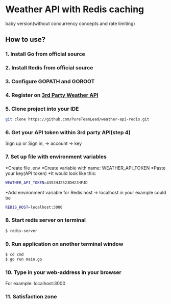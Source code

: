 # Weather API with Redis caching

baby version(without concurrency concepts and rate limiting)

## How to use?

### 1. Install Go from official source

### 2. Install Redis from official source

### 3. Configure GOPATH and GOROOT

### 4. Register on [3rd Party Weather API](https://www.visualcrossing.com/sign-up)

### 5. Clone project into your IDE

```bash
git clone https://github.com/PureTeamLead/weather-api-redis.git
```

### 6. Get your API token within 3rd party API(step 4)

Sign up or Sign in, -> account -> key

### 7. Set up file with environment variables

*Create file .env
*Create variable with name: WEATHER_API_TOKEN
*Paste your key(API token)
*It would look like this:

```bash
WEATHER_API_TOKEN=4352HJ252JDH2JHFJD
```

*Add environment variable for Redis host -> localhost in your example could be

```bash
REDIS_HOST=localhost:3000
```

### 8. Start redis server on terminal

```bash
$ redis-server
```

### 9. Run application on another terminal window

```bash
$ cd cmd
$ go run main.go
```

### 10. Type in your web-address in your browser

For example: localhost:3000

### 11. Satisfaction zone
